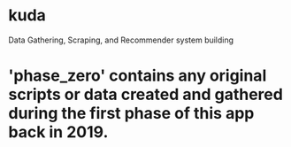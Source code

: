 # kuda
Data Gathering, Scraping, and Recommender system building

# 'phase_zero' contains any original scripts or data created and gathered during the first phase of this app back in 2019.
